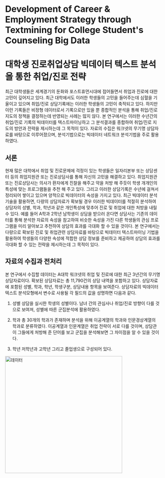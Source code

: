 # Development of Career & Employment Strategy through Textmining for College Student's Counseling Big Data
# 대학생 진로취업상담 빅데이터 텍스트 분석을 통한 취업/진로 전략

최근 대학생들은 세계경기의 둔화와 포스트휴먼시대에 접어들면서 취업과 진로에 대한 고민이 깊어지고 있다. 최근 대학에서도 이러한 학생들의 고민을 들어주는데 심혈을 기울이고 있으며 취업/진로
상담기록에는 이러한 학생들의 고민이 축적되고 있다. 하지만 이런 기록들은 비정형 데이터로서 기록으로만 있을 뿐 종합적인 분석을 통해 취업/진로 지도의 정책을 결정하는데 반영되는 사례는
많지 않다. 본 연구에서는 이러한 수년간의 취업/진로 기록의 빅데이터를 텍스트마이닝하고 그 분석결과를 종합하여 취업/진로 지도의 방안과 전략을 제시하는데 그 목적이 있다. 자료의 수집은
워크넷의 무기명 상담자료를 바탕으로 이루어졌으며, 분석기법으로는 빅데이터 네트워크 분석기법을 주로 활용하였다.

## 서론
현재 많은 대학에서 취업 및 진로문제에 걱정이 있는 학생들은 일자리본부 또는 상담센터 등의 취업지원관 또는 진로상담사를 통해 자신의 고민을 해결하고 있다. 취업지원관 또는 진로상담사는
의사가 환자에게 진찰을 해주고 약을 처방 해 주듯이 학생 개개인의 특성에 맞는 프로그램들을 추천 해 주고 있다. 그리고 이러한 상담기록은 수년에 걸쳐서 정리되어 쌓이고 있으며 양적으로
빅데이터의 속성을 가지고 있다.
최근 빅데이터 분석기술을 활용하면, 다량의 상담자료가 확보될 경우 이러한 빅데이터를 적절히 분석하여 상담자의 성별, 학과, 학년과 같은 개인특성에 맞추어 진로 및 취업에 대한 처방을 내릴 수
 있다. 예를 들어 A학과 2학년 남학생이 상담을 받으러 온다면 상담사는 기존의 데이터를 통해 분석한 자료의 속성을 참고하여 비슷한 속성을 가진 다른 학생들의 관심 프로그램을 미리 알아보고
  추천하여 상담의 효과를 극대화 할 수 있을 것이다.
 본 연구에서는 다량으로 확보된 진로 및 취업관련 상담자료를 바탕으로 빅데이터 텍스트마이닝 기법을 활용하여 학생들의 다양한 속성에 적합한 상담 정보를 준비하고 제공하여 상담의 효과를
 극대화 할 수 있는 전략을 제시하는데 그 목적이 있다.

## 자료의 수집과 전처리
본 연구에서 수집할 데이터는 A대학 워크넷의 취업 및 진로에 대한 최근 3년간의 무기명 상담자료이다.
확보된 상담자료는 총 11,790건의 상담 내역을 포함하고 있다. 상담자료에 포함된 성별, 학과, 학년, 학생구분, 상담내용 항목을 보여준다. 상담자료의 빅데이터 텍스트 분석모형에서 변수로
사용될 각 필드의 값을 성명하면 다음과 같다.

1. 성별
상담을 실시한 학생의 성별이다. 남녀 간의 관심사나 취업/진로 방향이 다를 것으로 보여져, 성별에 따른 군집분석에 활용하였다.

2. 학과
총 30개의 학과가 존재하며 분석을 위해 이공계열의 학과와 인문경상계열의 학과로 분류하였다. 이공계열과 인문계열은 취업 전략이 서로 다를 것이며, 상담관이 그들에게 처방해 준 단어를 보고
군집을 분석해보면 그 차이점을 알 수 있을 것이다.

3. 학년
저학년과 고학년 그리고 졸업생으로 구성되어 있다.
<img width="380" alt="데이터" src="https://user-images.githubusercontent.com/52202004/92433729-dd860800-f1d8-11ea-8714-636227366efd.PNG">
